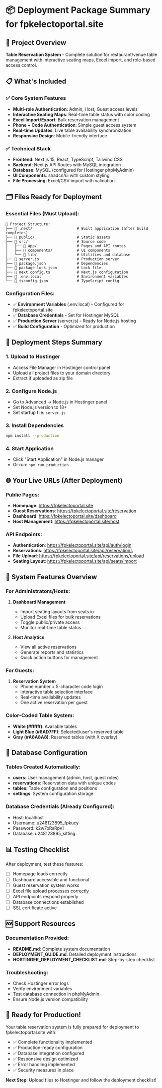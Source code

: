 # 📦 Deployment Package Summary for fpkelectoportal.site

## 🎯 Project Overview
**Table Reservation System** - Complete solution for restaurant/venue table management with interactive seating maps, Excel import, and role-based access control.

## 📋 What's Included

### ✅ Core System Features
- **Multi-role Authentication**: Admin, Host, Guest access levels
- **Interactive Seating Maps**: Real-time table status with color coding
- **Excel Import/Export**: Bulk reservation management
- **Phone + Code Authentication**: Simple guest access system
- **Real-time Updates**: Live table availability synchronization
- **Responsive Design**: Mobile-friendly interface

### ✅ Technical Stack
- **Frontend**: Next.js 15, React, TypeScript, Tailwind CSS
- **Backend**: Next.js API Routes with MySQL integration
- **Database**: MySQL (configured for Hostinger phpMyAdmin)
- **UI Components**: shadcn/ui with custom styling
- **File Processing**: Excel/CSV import with validation

## 🗂️ Files Ready for Deployment

### Essential Files (Must Upload):
```
📁 Project Structure:
├── 📁 .next/                    # Built application (after build completes)
├── 📁 public/                   # Static assets
├── 📁 src/                      # Source code
│   ├── 📁 app/                  # Pages and API routes
│   ├── 📁 components/           # UI components
│   └── 📁 lib/                  # Utilities and database
├── 📄 server.js                 # Production server
├── 📄 package.json              # Dependencies
├── 📄 package-lock.json         # Lock file
├── 📄 next.config.ts            # Next.js configuration
├── 📄 .env.local                # Environment variables
└── 📄 tsconfig.json             # TypeScript config
```

### Configuration Files:
- ✅ **Environment Variables** (.env.local) - Configured for fpkelectoportal.site
- ✅ **Database Credentials** - Set for Hostinger MySQL
- ✅ **Production Server** (server.js) - Ready for Node.js hosting
- ✅ **Build Configuration** - Optimized for production

## 🚀 Deployment Steps Summary

### 1. Upload to Hostinger
- Access File Manager in Hostinger control panel
- Upload all project files to your domain directory
- Extract if uploaded as zip file

### 2. Configure Node.js
- Go to Advanced → Node.js in Hostinger panel
- Set Node.js version to 18+
- Set startup file: `server.js`

### 3. Install Dependencies
```bash
npm install --production
```

### 4. Start Application
- Click "Start Application" in Node.js manager
- Or run: `npm run production`

## 🌐 Your Live URLs (After Deployment)

### Public Pages:
- **Homepage**: https://fpkelectoportal.site
- **Guest Reservations**: https://fpkelectoportal.site/reservation
- **Dashboard**: https://fpkelectoportal.site/dashboard
- **Host Management**: https://fpkelectoportal.site/host

### API Endpoints:
- **Authentication**: https://fpkelectoportal.site/api/auth/login
- **Reservations**: https://fpkelectoportal.site/api/reservations
- **File Upload**: https://fpkelectoportal.site/api/reservations/upload
- **Seating Layout**: https://fpkelectoportal.site/api/seats/import

## 🎨 System Features Overview

### For Administrators/Hosts:
1. **Dashboard Management**
   - Import seating layouts from seats.io
   - Upload Excel files for bulk reservations
   - Toggle public/private access
   - Monitor real-time table status

2. **Host Analytics**
   - View all active reservations
   - Generate reports and statistics
   - Quick action buttons for management

### For Guests:
1. **Reservation System**
   - Phone number + 5-character code login
   - Interactive table selection interface
   - Real-time availability updates
   - One active reservation per guest

### Color-Coded Table System:
- **White (#ffffff)**: Available tables
- **Light Blue (#6AD7FF)**: Selected/user's reserved table
- **Gray (#A8A8A8)**: Reserved tables (with X overlay)

## 🔧 Database Configuration

### Tables Created Automatically:
- **users**: User management (admin, host, guest roles)
- **reservations**: Reservation data with unique codes
- **tables**: Table configuration and positions
- **settings**: System configuration storage

### Database Credentials (Already Configured):
- Host: localhost
- Username: u248123895_fpkucy
- Password: k2w7oRsRpV!
- Database: u248123895_sitting

## 📊 Testing Checklist

After deployment, test these features:
- [ ] Homepage loads correctly
- [ ] Dashboard accessible and functional
- [ ] Guest reservation system works
- [ ] Excel file upload processes correctly
- [ ] API endpoints respond properly
- [ ] Database connections established
- [ ] SSL certificate active

## 🆘 Support Resources

### Documentation Provided:
- **README.md**: Complete system documentation
- **DEPLOYMENT_GUIDE.md**: Detailed deployment instructions
- **HOSTINGER_DEPLOYMENT_CHECKLIST.md**: Step-by-step checklist

### Troubleshooting:
- Check Hostinger error logs
- Verify environment variables
- Test database connection in phpMyAdmin
- Ensure Node.js version compatibility

## 🎉 Ready for Production!

Your table reservation system is fully prepared for deployment to fpkelectoportal.site with:
- ✅ Complete functionality implemented
- ✅ Production-ready configuration
- ✅ Database integration configured
- ✅ Responsive design optimized
- ✅ Error handling implemented
- ✅ Security measures in place

**Next Step**: Upload files to Hostinger and follow the deployment checklist!
